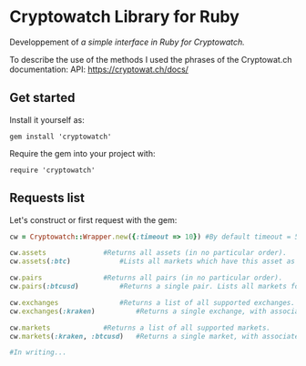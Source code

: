 # Cryptowatch Library for Ruby

Developpement of *a simple interface in Ruby for Cryptowatch.*

To describe the use of the methods I used the phrases of the Cryptowat.ch documentation: API: https://cryptowat.ch/docs/

## Get started

Install it yourself as:
```
gem install 'cryptowatch'
```
Require the gem into your project with:
```
require 'cryptowatch'
```
## Requests list
Let's construct or first request with the gem:
```ruby
cw = Cryptowatch::Wrapper.new({:timeout => 10}) #By default timeout = 5.

cw.assets		       #Returns all assets (in no particular order).
cw.assets(:btc)		       #Lists all markets which have this asset as a base or quote.

cw.pairs		       #Returns all pairs (in no particular order).
cw.pairs(:btcusd)	       #Returns a single pair. Lists all markets for this pair.

cw.exchanges		       #Returns a list of all supported exchanges.
cw.exchanges(:kraken)	       #Returns a single exchange, with associated routes.

cw.markets		       #Returns a list of all supported markets.
cw.markets(:kraken, :btcusd)   #Returns a single market, with associated routes.

#In writing...
```
